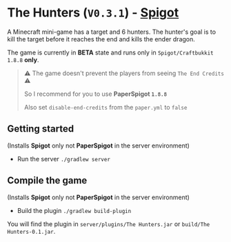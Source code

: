 # The Hunters (`V0.3.1`) - [Spigot](https://www.spigotmc.org/resources/the-hunters.81065/)

A Minecraft mini-game has a target and 6 hunters.
The hunter's goal is to kill the target before it reaches the end and kills the ender dragon.

The game is currently in **BETA** state and runs only in `Spigot/Craftbukkit 1.8.8` **only**.

> ⚠️ The game doesn't prevent the players from seeing `The End Credits` ⚠
>
> So I recommend for you to use **PaperSpigot `1.8.8`**
> 
> Also set `disable-end-credits` from the `paper.yml` to `false`

## Getting started
(Installs **Spigot** only not **PaperSpigot** in the server environment)
- Run the server `./gradlew server`

## Compile the game
(Installs **Spigot** only not **PaperSpigot** in the server environment)
- Build the plugin `./gradlew build-plugin`

You will find the plugin in `server/plugins/The Hunters.jar` or `build/The Hunters-0.1.jar`.
